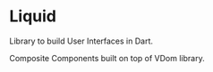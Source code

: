 # Liquid

Library to build User Interfaces in Dart.

Composite Components built on top of VDom library.